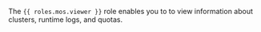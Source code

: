 The `{{ roles.mos.viewer }}` role enables you to to view information about clusters, runtime logs, and quotas.
